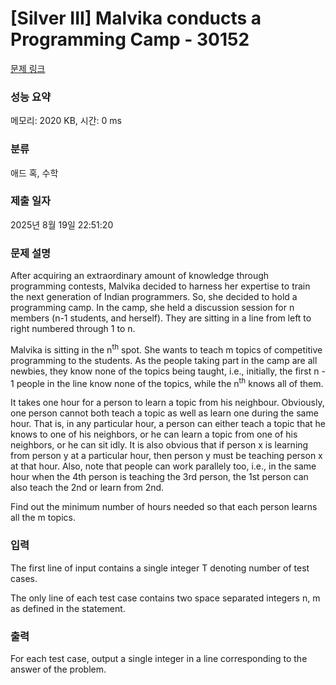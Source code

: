 # [Silver III] Malvika conducts a Programming Camp - 30152 

[문제 링크](https://www.acmicpc.net/problem/30152) 

### 성능 요약

메모리: 2020 KB, 시간: 0 ms

### 분류

애드 혹, 수학

### 제출 일자

2025년 8월 19일 22:51:20

### 문제 설명

<p>After acquiring an extraordinary amount of knowledge through programming contests, Malvika decided to harness her expertise to train the next generation of Indian programmers. So, she decided to hold a programming camp. In the camp, she held a discussion session for n members (n-1 students, and herself). They are sitting in a line from left to right numbered through 1 to n.</p>

<p>Malvika is sitting in the n<sup>th</sup> spot. She wants to teach m topics of competitive programming to the students. As the people taking part in the camp are all newbies, they know none of the topics being taught, i.e., initially, the first n - 1 people in the line know none of the topics, while the n<sup>th</sup> knows all of them.</p>

<p>It takes one hour for a person to learn a topic from his neighbour. Obviously, one person cannot both teach a topic as well as learn one during the same hour. That is, in any particular hour, a person can either teach a topic that he knows to one of his neighbors, or he can learn a topic from one of his neighbors, or he can sit idly. It is also obvious that if person x is learning from person y at a particular hour, then person y must be teaching person x at that hour. Also, note that people can work parallely too, i.e., in the same hour when the 4th person is teaching the 3rd person, the 1st person can also teach the 2nd or learn from 2nd.</p>

<p>Find out the minimum number of hours needed so that each person learns all the m topics.</p>

### 입력 

 <p style="display: block; width: 0px; height: 0px; padding: 0px; border: 0px; margin: 0px; position: absolute; top: 0px; left: -9999px; opacity: 0; overflow: hidden;"> </p>

<p>The first line of input contains a single integer T denoting number of test cases.</p>

<p>The only line of each test case contains two space separated integers n, m as defined in the statement.</p>

<p style="display: block; width: 0px; height: 0px; padding: 0px; border: 0px; margin: 0px; position: absolute; top: 0px; left: -9999px; opacity: 0; overflow: hidden;"> </p>

### 출력 

 <p>For each test case, output a single integer in a line corresponding to the answer of the problem.</p>

